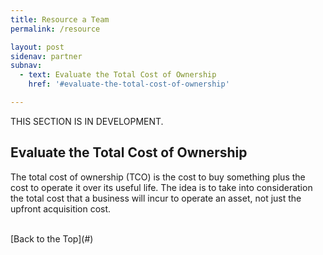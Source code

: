 ```yaml
---
title: Resource a Team
permalink: /resource

layout: post
sidenav: partner
subnav:
  - text: Evaluate the Total Cost of Ownership
    href: '#evaluate-the-total-cost-of-ownership'

---
```

THIS SECTION IS IN DEVELOPMENT.

## Evaluate the Total Cost of Ownership

The total cost of ownership (TCO) is the cost to buy something plus the cost to operate it over its useful life. The idea is to take into consideration the total cost that a business will incur to operate an asset, not just the upfront acquisition cost.

<br/>
[Back to the Top](#)
